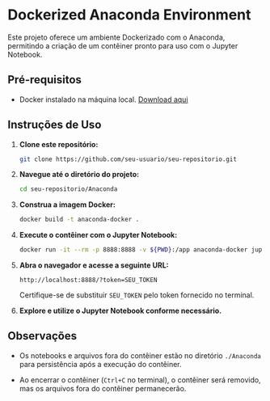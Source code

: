 # Dockerized Anaconda Environment

Este projeto oferece um ambiente Dockerizado com o Anaconda, permitindo a criação de um contêiner pronto para uso com o Jupyter Notebook.

## Pré-requisitos

- Docker instalado na máquina local. [Download aqui](https://www.docker.com/products/docker-desktop)

## Instruções de Uso

1. **Clone este repositório:**

    ```bash
    git clone https://github.com/seu-usuario/seu-repositorio.git
    ```

2. **Navegue até o diretório do projeto:**

    ```bash
    cd seu-repositorio/Anaconda
    ```

3. **Construa a imagem Docker:**

    ```bash
    docker build -t anaconda-docker .
    ```

4. **Execute o contêiner com o Jupyter Notebook:**

    ```bash
    docker run -it --rm -p 8888:8888 -v ${PWD}:/app anaconda-docker jupyter notebook --ip=0.0.0.0 --no-browser --allow-root
    ```

5. **Abra o navegador e acesse a seguinte URL:**

    ```
    http://localhost:8888/?token=SEU_TOKEN
    ```

    Certifique-se de substituir `SEU_TOKEN` pelo token fornecido no terminal.

6. **Explore e utilize o Jupyter Notebook conforme necessário.**

## Observações

- Os notebooks e arquivos fora do contêiner estão no diretório `./Anaconda` para persistência após a execução do contêiner.

- Ao encerrar o contêiner (`Ctrl+C` no terminal), o contêiner será removido, mas os arquivos fora do contêiner permanecerão.

